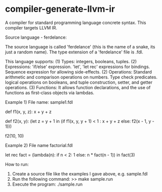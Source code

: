 # compiler-generate-llvm-ir
A compiler for standard programming language concrete syntax. This compiler targets LLVM IR.

Source language - ferdelance:

The source language is called 'ferdelance' (this is the name of a snake, its just a random name). 
The type extension of a 'ferdelance' file is .fdl.

This language supports: 
(1) Types: integers, booleans, tuples. 
(2) Expressions: 'if/else' expression. 'let', 'let rec' expressions for bindings. Sequence expression for allowing side-effects. 
(2) Operations: Standard arithmetic and comparison operations on numbers. Type check predicates.  
logical operations on booleans, and tuple construction, setter, and getter operations. 
(3) Functions: It allows function declarations, and the use of functions as first-class objects via lambdas.

Example 1) File name: sample1.fdl

def f1(x, y, z):
    x + y + z

def f2(x, y):
    (let z = y + 1 in 
    (if f1(x, y, y + 1) < 1 : x + y + z
    else: f2(x - 1, y - 1)))

f2(10, 10)

Example 2) File name factorial.fdl

let rec fact = (lambda(n): if n < 2: 1 else: n * fact(n - 1)) 
in fact(3)


How to run:
1) Create a source file like the examples I gave above, e.g. sample.fdl
2) Run the following command: >> make sample.run
3) Execute the program: ./sample.run
